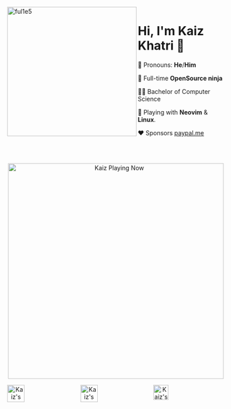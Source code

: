 <br />
<img src="https://github.com/ful1e5/ful1e5/blob/main/assets/lines.svg" align="left" width="300" alt="ful1e5"/>

# Hi, I'm Kaiz Khatri 👋

💪 Pronouns: **He**/**Him**

💼 Full-time **OpenSource ninja**

🧑‍🎓 Bachelor of Computer Science

🤹 Playing with **Neovim** & **Linux**.

♥️ Sponsors [paypal.me](https://www.paypal.com/paypalme/kaizkhatri)

<br />
<br />

<!-- Now Playing -->

<p align="center">
    <a href="https://kaiz.vercel.app/now-playing?open">
        <img src="https://kaiz.vercel.app/now-playing" width="500px" height="auto" alt="Kaiz Playing Now">
    </a>
</p>

<!-- Socials -->

<div align="center" style="display: flex; justify-content: space-between;">
    <!-- <a href="https://discord.gg/2RjkTNK">
        <img src="https://imgur.com/4Qdbdup.png" width="40" height="40" alt="Kaiz's Discord Server">
    </a> -->
    <a href="https://twitter.com/ful1e5">
        <img src="https://imgur.com/IdhliN5.png" width="40" height="40" alt="Kaiz's Twitter Profile">
    </a>
    <a href="https://open.spotify.com/user/kuabsnz43myhxext1652831e7?si=ELSQNufATIyT33VoobBwCw">
        <img src="https://imgur.com/A20TvSR.png" width="40" height="40" alt="Kaiz's Spotify Playlist">
    </a>
    <a href="https://dev.to/ful1e5">
        <img src="https://d2fltix0v2e0sb.cloudfront.net/dev-rainbow.png" alt="Kaiz's dev.to Profile" height="35" width="35">
    </a>
    <!-- <a href="https://www.twitch.tv/ful1e5">
        <img src="https://imgur.com/ZZ3WVfE.png" width="40" height="40" alt="Twitch">
    </a> -->
<div>
